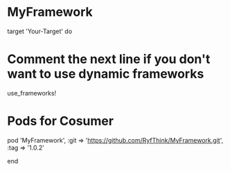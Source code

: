 # MyFramework


target 'Your-Target' do
  # Comment the next line if you don't want to use dynamic frameworks
  use_frameworks!

  # Pods for Cosumer
  pod 'MyFramework', :git => 'https://github.com/RyfThink/MyFramework.git', :tag => '1.0.2'

end

